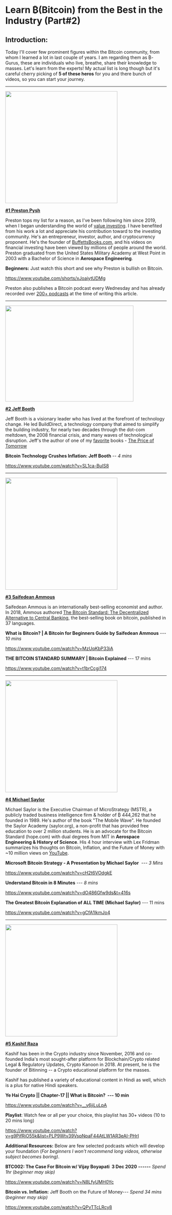 # Learn ₿(Bitcoin) from the Best in the Industry (Part#2)

## Introduction:
Today I'll cover few prominent figures within the Bitcoin community, from whom I learned a lot in last couple of years. I am regarding them as ₿-Gurus, these are individuals who live, breathe, share their knowledge to masses. Let's learn from the experts! My actual list is long though but it's careful cherry picking of **5 of these heros** for you and there bunch of videos, so you can start your journey.

* * * * *
<img src="https://bitcoin-mantra.github.io/blogs/assets/img1/Preston.png" width="350" height="350">

[**#1 Preston Pysh**](https://www.theinvestorspodcast.com/our-team/)

Preston tops my list for a reason, as I've been following him since 2019, when I began understanding the world of [value investing](https://www.investopedia.com/terms/v/valueinvesting.asp). I have benefited from his work a lot and appreciate his contribution toward to the investing community. He's an entrepreneur, investor, author, and cryptocurrency proponent. He's the founder of [BuffettsBooks.com](https://buffettsbooks.com/), and his videos on financial investing have been viewed by millions of people around the world. Preston graduated from the United States Military Academy at West Point in 2003 with a Bachelor of Science in **Aerospace Engineering**.

**Beginners:** Just watch this short and see why Preston is bullish on Bitcoin.

https://www.youtube.com/shorts/xJoaiytUDMg

Preston also publishes a Bitcoin podcast every Wednesday and has already recorded over [200+ podcasts](https://www.theinvestorspodcast.com/bitcoin-fundamentals/) at the time of writing this article.

* * * * *

<img src="https://bitcoin-mantra.github.io/blogs/assets/img1/JeffBooth.png" width="400" height="300">

[**#2 Jeff Booth**](https://www.jeffbooth.ca/)

Jeff Booth is a visionary leader who has lived at the forefront of technology change. He led BuildDirect, a technology company that aimed to simplify the building industry, for nearly two decades through the dot-com meltdown, the 2008 financial crisis, and many waves of technological disruption. Jeff's the author of one of my [favorite](https://vinaybaatcheet.wordpress.com/2024/10/08/books/) books - [The Price of Tomorrow](https://vinaybaatcheet.wordpress.com/?page_id=230)

**Bitcoin Technology Crushes Inflation: Jeff Booth** *-- 4 mins*[](https://www.youtube.com/@AnthonyPompliano)

https://www.youtube.com/watch?v=SL1ca-BuIS8

* * * * *

<img src="https://bitcoin-mantra.github.io/blogs/assets/img1/Saifu.png" width="350" height="350">

[**#3 Saifedean Ammous**](https://saifedean.com/)

Saifedean Ammous is an internationally best-selling economist and author. In 2018, Ammous authored [The Bitcoin Standard: The Decentralized Alternative to Central Banking](https://saifedean.com/tbs), the best-selling book on bitcoin, published in 37 languages.

**What is Bitcoin? | A Bitcoin for Beginners Guide by Saifedean Ammous** *--- 10 mins*

https://www.youtube.com/watch?v=MzUqKbP33iA

**THE BITCOIN STANDARD SUMMARY | Bitcoin Explained** --- 17 mins

https://www.youtube.com/watch?v=t1brCcgi174

* * * * *

<img src="https://bitcoin-mantra.github.io/blogs/assets/img1/MSaylor.png" width="350" height="350">

[**#4 Michael Saylor**](https://www.michael.com/)

Michael Saylor is the Executive Chairman of MicroStrategy (MSTR), a publicly traded business intelligence firm & holder of ₿ 444,262 that he founded in 1989. He's author of the book "The Mobile Wave". He founded the Saylor Academy (saylor.org), a non-profit that has provided free education to over 2 million students. He is an advocate for the Bitcoin Standard (hope.com) with dual degrees from MIT in **Aerospace Engineering & History of Science**. His 4 hour interview with Lex Fridman summarizes his thoughts on Bitcoin, Inflation, and the Future of Money with ~10 million views on [YouTube](https://www.youtube.com/watch?v=mC43pZkpTec).

**Microsoft Bitcoin Strategy - A Presentation by Michael Saylor**  *--- 3 Mins*

https://www.youtube.com/watch?v=cH2t6VOdgkE

**Understand Bitcoin in 8 Minutes** *--- 8 mins*

https://www.youtube.com/watch?v=dO486Gfw9ds&t=416s

**The Greatest Bitcoin Explanation of ALL TIME (Michael Saylor)** --- 11 mins

https://www.youtube.com/watch?v=gCfA1lkmJo4

* * * * *

<img src="https://bitcoin-mantra.github.io/blogs/assets/img1/Kashif.png" width="350" height="350">

[**#5 Kashif Raza**](https://www.bitinning.com/)

Kashif has been in the Crypto industry since November, 2016 and co-founded India's most sought-after platform for Blockchain/Crypto related Legal & Regulatory Updates, Crypto Kanoon in 2018. At present, he is the founder of Bitinning -- a Crypto educational platform for the masses.

Kashif has published a variety of educational content in Hindi as well, which is a plus for native Hindi speakers.

**Ye Hai Crypto || Chapter-17 || What is Bitcoin?  --- 10 min**

https://www.youtube.com/watch?v=__y6jiLuLpA

**Playlist**: Watch few or all per your choice, this playlist has 30+ videos (10 to 20 mins long)

https://www.youtube.com/watch?v=g9PifRjO55k&list=PLP9Wtv39VspNpaF44AtLW1AR3eAI-PHrI

**Additional Resources:** Below are few selected podcasts which will develop your foundation (*For beginners I won't recommend long videos, otherwise subject becomes boring)*.

**BTC002: The Case For Bitcoin w/ Vijay Boyapati  3 Dec 2020** **------** *Spend 1hr* (*beginner may skip)*

https://www.youtube.com/watch?v=N8LfyUMH0Yc

**Bitcoin vs. Inflation:** Jeff Booth on the Future of Money--- *Spend 34 mins* (*beginner may skip)*

https://www.youtube.com/watch?v=QPvTTcLRcy8
